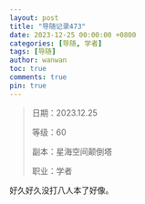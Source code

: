 ```yaml
---
layout: post
title: "导随记录473"
date: 2023-12-25 00:00:00 +0800
categories: [导随, 学者]
tags: [导随]
author: wanwan
toc: true
comments: true
pin: true
---
```

> 日期：2023.12.25
>
> 等级：60
>
> 副本：星海空间颠倒塔
>
> 职业：学者

好久好久没打八人本了好像。